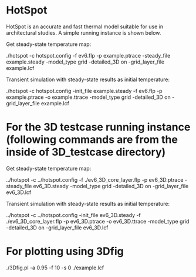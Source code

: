 # HotSpot
HotSpot is an accurate and fast thermal model suitable for use in architectural studies. A simple running instance is shown below.


Get steady-state temperature map:

./hotspot -c hotspot.config -f ev6.flp -p example.ptrace -steady_file example.steady -model_type grid -detailed_3D on -grid_layer_file example.lcf


Transient simulation with steady-state results as initial temperature:

./hotspot -c hotspot.config -init_file example.steady -f ev6.flp -p example.ptrace -o example.ttrace -model_type grid -detailed_3D on -grid_layer_file example.lcf



# For the 3D testcase running instance (following commands are from the inside of 3D_testcase directory)

Get steady-state temperature map:

../hotspot -c ../hotspot.config -f ./ev6_3D_core_layer.flp -p ev6_3D.ptrace -steady_file ev6_3D.steady -model_type grid -detailed_3D on -grid_layer_file ev6_3D.lcf


Transient simulation with steady-state results as initial temperature:

../hotspot -c ../hotspot.config -init_file ev6_3D.steady -f ./ev6_3D_core_layer.flp -p ev6_3D.ptrace -o ev6_3D.ttrace -model_type grid -detailed_3D on -grid_layer_file ev6_3D.lcf

# For plotting using 3Dfig

./3Dfig.pl -a 0.95 -f 10 -s 0 ./example.lcf


